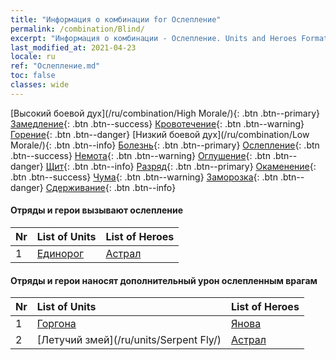 ```yaml
---
title: "Информация о комбинации for Ослепление"
permalink: /combination/Blind/
excerpt: "Информация о комбинации - Ослепление. Units and Heroes Formation."
last_modified_at: 2021-04-23
locale: ru
ref: "Ослепление.md"
toc: false
classes: wide
---
```


  [Высокий боевой дух](/ru/combination/High Morale/){: .btn .btn--primary} [Замедление](/ru/combination/Slow/){: .btn .btn--success} [Кровотечение](/ru/combination/Bleeding/){: .btn .btn--warning} [Горение](/ru/combination/Burning/){: .btn .btn--danger} [Низкий боевой дух](/ru/combination/Low Morale/){: .btn .btn--info} [Болезнь](/ru/combination/Disease/){: .btn .btn--primary} [Ослепление](/ru/combination/Blind/){: .btn .btn--success} [Немота](/ru/combination/Silence/){: .btn .btn--warning} [Оглушение](/ru/combination/Stun/){: .btn .btn--danger} [Щит](/ru/combination/Shield/){: .btn .btn--info} [Разряд](/ru/combination/Static/){: .btn .btn--primary} [Окаменение](/ru/combination/Petrify/){: .btn .btn--success} [Чума](/ru/combination/Plague/){: .btn .btn--warning} [Заморозка](/ru/combination/Freeze/){: .btn .btn--danger} [Сдерживание](/ru/combination/Deterrence/){: .btn .btn--info} 


#### Отряды и герои вызывают ослепление

  | Nr |  List of Units  | List of Heroes | 
  |:---|:----------------|:---------------| 
  | 1 | [Единорог](/ru/units/Unicorn/) | [Астрал](/ru/heroes/Astral/) |


#### Отряды и герои наносят дополнительный урон ослепленным врагам

  | Nr |  List of Units  | List of Heroes | 
  |:---|:----------------|:---------------| 
  | 1 | [Горгона](/ru/units/Gorgon/) | [Янова](/ru/heroes/Jenova/) |
  | 2 | [Летучий змей](/ru/units/Serpent Fly/) | [Астрал](/ru/heroes/Astral/) |
